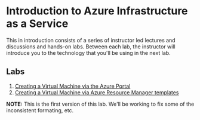 # Introduction to Azure Infrastructure as a Service

This in introduction consists of a series of instructor led lectures and discussions and hands-on labs. Between each lab, the instructor will introduce you to the technology that you'll be using in the next lab. 

## Labs
1. [Creating a Virtual Machine via the Azure Portal](https://github.com/stacyh3/Intro-To-Azure/blob/master/Lab%2001%20-%20Creating%20a%20Virtual%20Machine%20via%20the%20Azure%20Portal.md)
2. [Creating a Virtual Machine via Azure Resource Manager templates](https://github.com/stacyh3/Intro-To-Azure/blob/master/Lab%2002%20-%20Creating%20a%20Virtual%20Machine%20via%20an%20ARM%20Template.md)


**NOTE:** This is the first version of this lab. We'll be working to fix some of the inconsistent formating, etc.
 